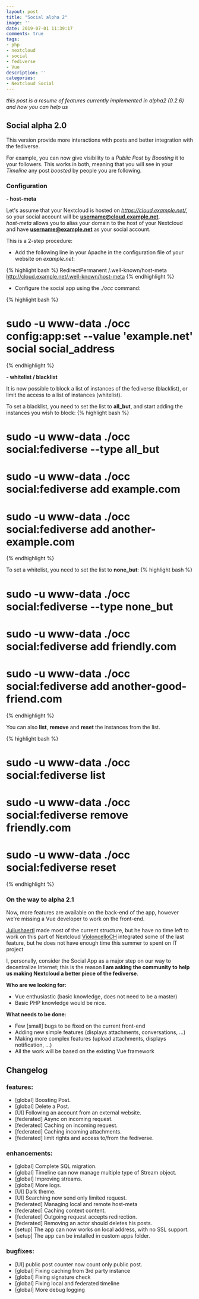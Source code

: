 ```yaml
---
layout: post
title: "Social alpha 2"
image: ''
date: 2019-07-01 11:39:17
comments: true
tags:
- php
- nextcloud
- social
- fediverse
- Vue
description: ''
categories:
- Nextcloud Social
---
```


_this post is a resume of features currently implemented in alpha2 (0.2.6) and how you can help us_

 

## Social alpha 2.0

This version provide more interactions with posts and better integration with the fediverse.

For example, you can now give visibility to a _Public Post_ by _Boosting_ it to your followers. This works in both, meaning that you will see in your _Timeline_ any post _boosted_ by people you are following.
 

### Configuration

**- host-meta**

Let's assume that your Nextcloud is hosted on _https://cloud.example.net/_, so your social account will be **username@cloud.example.net**.  
_host-meta_ allows you to alias your domain to the host of your Nextcloud and have **username@example.net** as your social account.

This is a 2-step procedure:

- Add the following line in your Apache in the configuration file of your website on _example.net_:

{% highlight bash %}
RedirectPermanent /.well-known/host-meta http://cloud.example.net/.well-known/host-meta
{% endhighlight %}

- Configure the social app using the _./occ_ command:

{% highlight bash %}
# sudo -u www-data ./occ config:app:set --value 'example.net' social social_address
{% endhighlight %}



**- whitelist / blacklist**

It is now possible to block a list of instances of the fediverse (blacklist), or limit the access to a list of instances (whitelist).

To set a blacklist, you need to set the list to **all_but**, and start adding the instances you wish to block:
{% highlight bash %}
# sudo -u www-data ./occ social:fediverse --type all_but 
# sudo -u www-data ./occ social:fediverse add example.com
# sudo -u www-data ./occ social:fediverse add another-example.com 
{% endhighlight %}

To set a whitelist, you need to set the list to **none_but**:
{% highlight bash %}
# sudo -u www-data ./occ social:fediverse --type none_but 
# sudo -u www-data ./occ social:fediverse add friendly.com
# sudo -u www-data ./occ social:fediverse add another-good-friend.com 
{% endhighlight %}

You can also **list**, **remove** and **reset** the instances from the list.

{% highlight bash %}
# sudo -u www-data ./occ social:fediverse list
# sudo -u www-data ./occ social:fediverse remove friendly.com
# sudo -u www-data ./occ social:fediverse reset
{% endhighlight %}



### On the way to alpha 2.1

Now, more features are available on the back-end of the app, however we're missing a Vue developer to work on the front-end. 

[Juliushaertl](https://github.com/juliushaertl) made most of the current structure, but he have no time left to work on this part of Nextcloud
[VioloncelloCH](https://github.com/violoncelloCH) integrated some of the last feature, but he does not have enough time this summer to spent on IT project 

I, personally, consider the Social App as a major step on our way to decentralize Internet; this is the reason **I am asking the community 
to help us making Nextcloud a better piece of the fediverse**.


**Who are we looking for:**

- Vue enthusiastic (basic knowledge, does not need to be a master)
- Basic PHP knowledge would be nice.


**What needs to be done:**

- Few [small] bugs to be fixed on the current front-end
- Adding new simple features (displays attachments, conversations, ...)
- Making more complex features (upload attachments, displays notification, ...)
- All the work will be based on the existing Vue framework





## Changelog


### features:

- [global] Boosting Post.
- [global] Delete a Post.
- [UI] Following an account from an external website.
- [federated] Async on incoming request.
- [federated] Caching on incoming request.
- [federated] Caching incoming attachments.
- [federated] limit rights and access to/from the fediverse.


### enhancements:

- [global] Complete SQL migration.
- [global] Timeline can now manage multiple type of Stream object.
- [global] Improving streams.
- [global] More logs.
- [UI] Dark theme.
- [UI] Searching now send only limited request.
- [federated] Managing local and remote host-meta
- [federated] Caching context content.
- [federated] Outgoing request accepts redirection.
- [federated] Removing an actor should deletes his posts.
- [setup] The app can now works on local address, with no SSL support.
- [setup] The app can be installed in custom apps folder.


### bugfixes:

- [UI] public post counter now count only public post.
- [global] Fixing caching from 3rd party instance 
- [global] Fixing signature check
- [global] Fixing local and federated timeline
- [global] More debug logging






